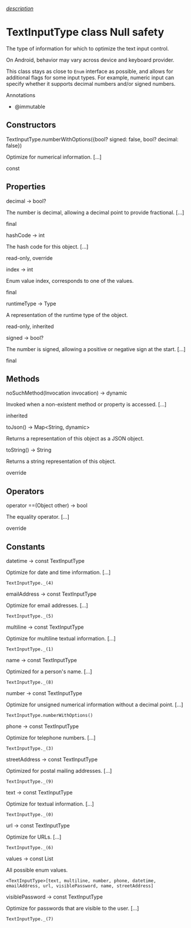 [*description*][description]

# TextInputType class Null safety #

The type of information for which to optimize the text input control.

On Android, behavior may vary across device and keyboard provider.

This class stays as close to `Enum` interface as possible, and allows for additional flags for some input types. For example, numeric input can specify whether it supports decimal numbers and/or signed numbers.

Annotations

 *  @immutable

## Constructors ##

TextInputType.numberWithOptions(\{bool? signed: false, bool? decimal: false\})

Optimize for numerical information. \[...\]

const

## Properties ##

decimal → bool?

The number is decimal, allowing a decimal point to provide fractional. \[...\]

final

hashCode → int

The hash code for this object. \[...\]

read-only, override

index → int

Enum value index, corresponds to one of the values.

final

runtimeType → Type

A representation of the runtime type of the object.

read-only, inherited

signed → bool?

The number is signed, allowing a positive or negative sign at the start. \[...\]

final

## Methods ##

noSuchMethod(Invocation invocation) → dynamic

Invoked when a non-existent method or property is accessed. \[...\]

inherited

toJson() → Map<String, dynamic>

Returns a representation of this object as a JSON object.

toString() → String

Returns a string representation of this object.

override

## Operators ##

operator ==(Object other) → bool

The equality operator. \[...\]

override

## Constants ##

datetime → const TextInputType

Optimize for date and time information. \[...\]

`TextInputType._(4)`

emailAddress → const TextInputType

Optimize for email addresses. \[...\]

`TextInputType._(5)`

multiline → const TextInputType

Optimize for multiline textual information. \[...\]

`TextInputType._(1)`

name → const TextInputType

Optimized for a person's name. \[...\]

`TextInputType._(8)`

number → const TextInputType

Optimize for unsigned numerical information without a decimal point. \[...\]

`TextInputType.numberWithOptions()`

phone → const TextInputType

Optimize for telephone numbers. \[...\]

`TextInputType._(3)`

streetAddress → const TextInputType

Optimized for postal mailing addresses. \[...\]

`TextInputType._(9)`

text → const TextInputType

Optimize for textual information. \[...\]

`TextInputType._(0)`

url → const TextInputType

Optimize for URLs. \[...\]

`TextInputType._(6)`

values → const List<TextInputType>

All possible enum values.

`<TextInputType>[text, multiline, number, phone, datetime, emailAddress, url, visiblePassword, name, streetAddress]`

visiblePassword → const TextInputType

Optimize for passwords that are visible to the user. \[...\]

`TextInputType._(7)`


[description]: https://github.com/flutter/flutter/blob/master/packages/flutter/lib/src/services/text_input.dart#L82